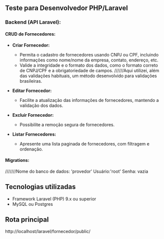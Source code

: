 ## Teste para Desenvolvedor PHP/Laravel

### Backend (API Laravel):

#### CRUD de Fornecedores:
- **Criar Fornecedor:**
  - Permita o cadastro de fornecedores usando CNPJ ou CPF, incluindo informações como nome/nome da empresa, contato, endereço, etc.
  - Valide a integridade e o formato dos dados, como o formato correto de CNPJ/CPF e a obrigatoriedade de campos.
  //////Aqui utilizei, além das validações habituais, um método desenvolvido para validações brasileiras.

- **Editar Fornecedor:**
  - Facilite a atualização das informações de fornecedores, mantendo a validação dos dados.

- **Excluir Fornecedor:**
  - Possibilite a remoção segura de fornecedores.

- **Listar Fornecedores:**
  - Apresente uma lista paginada de fornecedores, com filtragem e ordenação.

#### Migrations:
///////Nome do banco de dados: 'provedor'
Usuário:'root'
Senha: vazia

## Tecnologias utilizadas
- Framework Laravel (PHP) 9.x ou superior
- MySQL ou Postgres

## Rota principal

http://localhost/laravel/fornecedor/public/




